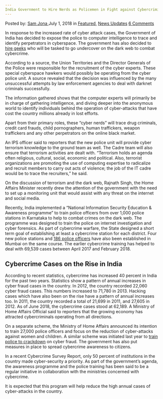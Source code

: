 ```yaml
---
India Government to Hire Nerds as Policemen in Fight against Cybercriminals
---
```

<article class="post-listing post-26165 post type-post status-publish format-standard has-post-thumbnail hentry category-deepdot-news category-news-updates tag-cybercriminals tag-fight tag-government tag-hire tag-india tag-nerds tag-policemen">
<div class="post-inner">
<p class="post-meta">
<span>Posted by: <a href="https://www.deepdotweb.com/author/samjona/" title="">Sam Jona </a></span>
<span>July 1, 2018</span>
<span>in <a href="https://www.deepdotweb.com/category/deepdot-news/" rel="category tag">Featured</a>, <a href="https://www.deepdotweb.com/category/news-updates/" rel="category tag">News Updates</a></span>
<span><a href="https://www.deepdotweb.com/2018/07/01/india-government-to-hire-nerds-as-policemen-in-fight-against-cybercriminals/#comments">6 Comments</a></span>
</p>
<div class="clear"></div>
<div class="entry">
<p>In response to the increased rate of cyber attack cases, the Government of India has decided to expose the police to computer intelligence to trace and identify perpetrators in cyberspace. The government has also decided to <a href="http://www.dnaindia.com/delhi/report-dna-exclusive-government-plans-to-hire-geeks-as-cops-in-its-war-against-cybercriminals-2626182">hire geeks</a> who will be tasked to go undercover on the dark web to combat cybercrime.</p>
<p>According to a source, the Union Territories and the Director Generals of the Police were responsible for the recruitment of the cyber experts. These special cyberspace hawkers would possibly be operating from the cyber police unit. A source revealed that the decision was influenced by the many unsuccessful attempts by law enforcement agencies to deal with darknet criminals successfully.</p>
<p>The information gathered shows that the computer experts will primarily be in charge of gathering intelligence, and diving deeper into the anonymous world to identify individuals behind the operation of cyber-attacks that have cost the country millions already in lost efforts.</p>
<p>Apart from their primary roles, these “cyber nerds” will trace drug criminals, credit card frauds, child pornographers, human traffickers, weapon traffickers and any other perpetrators on the online black market.</p>
<p>An IPS officer said to reporters that the new police unit will provide cyber terrorism knowledge to the ground team as well. The Cadre team will also ensure that terrorism activities are dealt with. &#8220;Terrorism holds an agenda often religious, cultural, social, economic and political. Also, terrorist organizations are promoting the use of computing expertise to radicalize and recruit members to carry out acts of violence; the job of the IT cadre would be to trace the recruiters,&#8221; he said.</p>
<p>On the discussion of terrorism and the dark web, Rajnath Singh, the Home Affairs Minister recently drew the attention of the government with the need to set up a monitoring unit that would assist with any threat on the internet and social media.</p>
<p>Recently, India implemented a “National Information Security Education &amp; Awareness programme” to train police officers from over 1,000 police stations in Karnataka to help to combat crimes on the dark web. The programme was designed to train the police on internet investigation and cyber forensics. As part of cybercrime warfare, the State designed a short term goal of establishing at least a cybercrime station for each district. Four new police stations and <a href="https://www.deepdotweb.com/2018/05/01/four-new-police-station-and-186-cops-to-fight-mumbai-cyber-crime/amp/">186 police officers</a> have also been established in Mumbai on the same course. The earlier cybercrime training has helped to deal with 69,539 cases between April 2017 and February 2018.</p>
<h2>Cybercrime Cases on the Rise in India</h2>
<p>According to recent statistics, cybercrime has increased 40 percent in India for the past two years. Statistics show a pattern of annual increases in cyber fraud cases in the country. In 2012, the country recorded 22,060 cyber fraud cases. This numbers increased to 71,780 in 2013. Hacking cases which have also been on the rise have a pattern of annual increases too. In 2011, the country recorded a total of 21,699 in 2011, and 27,605 in 2012. As of June 2018, the cybercrime cases stood at 62,189. A Ministry of Home Affairs Official said to reporters that the growing economy has attracted cybercriminals operating from all directions.</p>
<p>On a separate scheme, the Ministry of Home Affairs announced its intention to train 27,000 police officers and focus on the reduction of cyber-attacks against women and children. A similar scheme was initiated last year to <a href="https://www.google.com.gh/amp/s/www.deepdotweb.com/2017/01/20/indian-government-training-policemen-crackdown-electronic-fraud/amp/">train police to crackdown</a> on cyber fraud. The government has also put measures in place to spread cybercrime awareness to citizens.</p>
<p>In a recent Cybercrime Survey Report, only 50 percent of institutions in the country made cyber-security a priority. As part of the government’s agenda, the awareness programme and the police training has been said to be a regular initiative in collaboration with the ministries concerned with cybercrime.</p>
<p>It is expected that this program will help reduce the high annual cases of cyber-attacks in the country.</p>
</div>
<span style="display:none"><a href="https://www.deepdotweb.com/tag/cybercriminals/" rel="tag">cybercriminals</a> <a href="https://www.deepdotweb.com/tag/fight/" rel="tag">fight</a> <a href="https://www.deepdotweb.com/tag/government/" rel="tag">government</a> <a href="https://www.deepdotweb.com/tag/hire/" rel="tag">hire</a> <a href="https://www.deepdotweb.com/tag/india/" rel="tag">india</a> <a href="https://www.deepdotweb.com/tag/nerds/" rel="tag">nerds</a> <a href="https://www.deepdotweb.com/tag/policemen/" rel="tag">policemen</a></span> <span style="display:none" class="updated">2018-07-01</span>
<div style="display:none" class="vcard author" itemprop="author" itemscope itemtype="http://schema.org/Person"><strong class="fn" itemprop="name"><a href="https://www.deepdotweb.com/author/samjona/" title="Posts by Sam Jona" rel="author">Sam Jona</a></strong></div>
</div>
</article>

